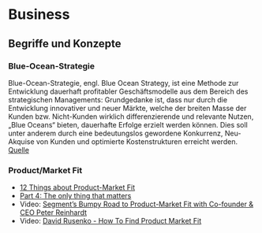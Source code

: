 # Business

## Begriffe und Konzepte

### Blue-Ocean-Strategie

Blue-Ocean-Strategie, engl. Blue Ocean Strategy, ist eine Methode zur Entwicklung dauerhaft profitabler Geschäftsmodelle aus dem Bereich des strategischen Managements: Grundgedanke ist, dass nur durch die Entwicklung innovativer und neuer Märkte, welche der breiten Masse der Kunden bzw. Nicht-Kunden wirklich differenzierende und relevante Nutzen, „Blue Oceans“ bieten, dauerhafte Erfolge erzielt werden können. Dies soll unter anderem durch eine bedeutungslos gewordene Konkurrenz, Neu-Akquise von Kunden und optimierte Kostenstrukturen erreicht werden. [Quelle](https://de.wikipedia.org/wiki/Blue-Ocean-Strategie)

### Product/Market Fit

* [12 Things about Product-Market Fit](https://a16z.com/2017/02/18/12-things-about-product-market-fit/)
* [Part 4: The only thing that matters](https://pmarchive.com/guide_to_startups_part4.html)
* Video: [Segment’s Bumpy Road to Product-Market Fit with Co-founder & CEO Peter Reinhardt](https://www.youtube.com/watch?v=oP3YGG6ECbs)
* Video: [David Rusenko - How To Find Product Market Fit](https://www.youtube.com/watch?v=0LNQxT9LvM0)